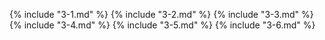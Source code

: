  {% include "3-1.md" %}
 {% include "3-2.md" %}
 {% include "3-3.md" %}
 {% include "3-4.md" %}
 {% include "3-5.md" %}
 {% include "3-6.md" %}
